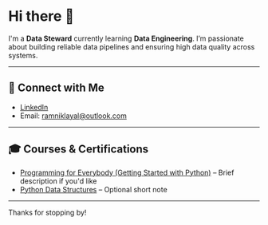 # Hi there 👋

I'm a **Data Steward** currently learning **Data Engineering**. I’m passionate about building reliable data pipelines and ensuring high data quality across systems.

---

## 🔗 Connect with Me

- [LinkedIn](https://www.linkedin.com/in/ramniklayal/)
- Email: [ramniklayal@outlook.com](mailto:ramniklayal@outlook.com) 

---

## 🎓 Courses & Certifications

- [Programming for Everybody (Getting Started with Python)](https://coursera.org/share/ed4886d6fd1fa3dea2cd2512326d9838) – Brief description if you'd like  
- [Python Data Structures](https://coursera.org/share/500062b02eee67551ab7560ed9f227fe) – Optional short note  

---

Thanks for stopping by!
